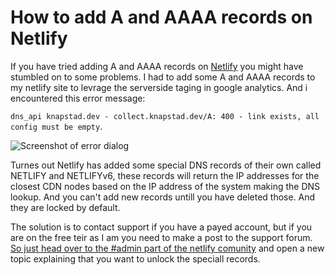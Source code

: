 # How to add A and AAAA records on Netlify

If you have tried adding A and AAAA records on [Netlify](https://netlify.com) you might have stumbled on to some problems.
I had to add some A and AAAA records to my netlify site to levrage the serverside taging in google analytics.
And i encountered this error message:

 ```dns_api knapstad.dev - collect.knapstad.dev/A: 400 - link exists, all config must be empty```.

![Screenshot of error dialog](./addingarecordsimg/Errorscreen.png)

Turnes out Netlify has added some special DNS records of their own called NETLIFY and NETLIFYv6, these records will return the IP addresses for the closest CDN nodes based on the IP address of the system making the DNS lookup. And you can't add new records untill you have deleted those.
And they are locked by default.

The solution is to contact support if you have a payed account, but if you are on the free teir as I am you need to make a post to the support forum.
[So just head over to the #admin part of the netlify comunity](https://community.netlify.com/c/admin/47) and open a new topic explaining that you want to unlock the speciall records.
